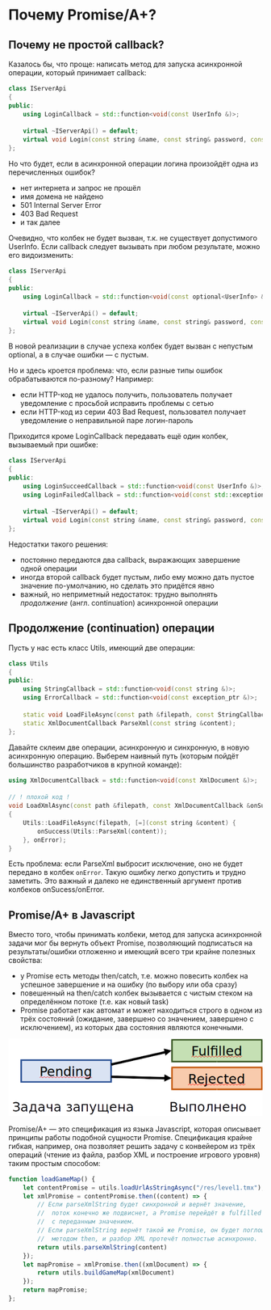 # Почему Promise/A+?

## Почему не простой callback?

Казалось бы, что проще: написать метод для запуска асинхронной операции, который принимает callback:

```cpp
class IServerApi
{
public:
    using LoginCallback = std::function<void(const UserInfo &)>;

    virtual ~IServerApi() = default;
    virtual void Login(const string &name, const string& password, const LoginCallback &callback) = 0;
};
```

Но что будет, если в асинхронной операции логина произойдёт одна из перечисленных ошибок?

- нет интернета и запрос не прошёл
- имя домена не найдено
- 501 Internal Server Error
- 403 Bad Request
- и так далее

Очевидно, что колбек не будет вызван, т.к. не существует допустимого UserInfo. Если callback следует вызывать при любом результате, можно его видоизменить:

```cpp
class IServerApi
{
public:
    using LoginCallback = std::function<void(const optional<UserInfo> &)>;

    virtual ~IServerApi() = default;
    virtual void Login(const string &name, const string& password, const LoginCallback &callback) = 0;
};
```

В новой реализации в случае успеха колбек будет вызван с непустым optional, а в случае ошибки &mdash; с пустым.

Но и здесь кроется проблема: что, если разные типы ошибок обрабатываются по-разному? Например:

- если HTTP-код не удалось получить, пользователь получает уведомление с просьбой исправить проблемы с сетью
- если HTTP-код из серии 403 Bad Request, пользовател получает уведомление о неправильной паре логин-пароль

Приходится кроме LoginCallback передавать ещё один колбек, вызываемый при ошибке:

```cpp
class IServerApi
{
public:
    using LoginSucceedCallback = std::function<void(const UserInfo &)>;
    using LoginFailedCallback = std::function<void(const std::exception_ptr &)>;

    virtual ~IServerApi() = default;
    virtual void Login(const string &name, const string& password, const LoginSucceedCallback &onSuccess, const LoginFailedCallback &onFailed) = 0;
};
```

Недостатки такого решения:

- постоянно передаются два callback, выражающих завершение одной операции
- иногда второй callback будет пустым, либо ему можно дать пустое значение по-умолчанию, но сделать это придётся явно
- важный, но неприметный недостаток: трудно выполнять *продолжение* (англ. continuation) асинхронной операции

## Продолжение (continuation) операции

Пусть у нас есть класс Utils, имеющий две операции:

```cpp
class Utils
{
public:
    using StringCallback = std::function<void(const string &)>;
    using ErrorCallback = std::function<void(const exception_ptr &)>;

    static void LoadFileAsync(const path &filepath, const StringCallback &onSuccess, const ErrorCallback &onError);
    static XmlDocumentCallback ParseXml(const string &content);
};
```

Давайте склеим две операции, асинхронную и синхронную, в новую асинхронную операцию. Выберем наивный путь (которым пойдёт большинство разработчиков в крупной команде):

```cpp
using XmlDocumentCallback = std::function<void(const XmlDocument &)>;

// ! плохой код !
void LoadXmlAsync(const path &filepath, const XmlDocumentCallback &onSuccess, const ErrorCallback &onError)
{
    Utils::LoadFileAsync(filepath, [=](const string &content) {
        onSuccess(Utils::ParseXml(content));
    }, onError);
}
```

Есть проблема: если ParseXml выбросит исключение, оно не будет передано в колбек `onError`. Такую ошибку легко допустить и трудно заметить. Это важный и далеко не единственный аргумент против колбеков onSucess/onError.

## Promise/A+ в Javascript

Вместо того, чтобы принимать колбеки, метод для запуска асинхронной задачи мог бы вернуть объект Promise, позволяющий подписаться на результаты/ошибки отложенно и имеющий всего три крайне полезных свойства:

- у Promise есть методы then/catch, т.е. можно повесить колбек на успешное завершение и на ошибку (по выбору или оба сразу)
- повешенный на then/catch колбек вызывается с чистым стеком на определённом потоке (т.е. как новый task)
- Promise работает как автомат и может находиться строго в одном из трёх состояний (ожидание, завершено со значением, завершено с исключением), из которых два состояния являются конечными.

![Иллюстрация](img/promise-states.png)

Promise/A+ &mdash; это спецификация из языка Javascript, которая описывает принципы работы подобной сущности Promise. Спецификация крайне гибкая, например, она позволяет решить задачу с конвейером из трёх операций (чтение из файла, разбор XML и построение игрового уровня) таким простым способом:

```js
function loadGameMap() {
    let contentPromise = utils.loadUrlAsStringAsync("/res/level1.tmx");
    let xmlPromise = contentPromise.then((content) => {
        // Если parseXmlString будет синхронной и вернёт значение,
        //  поток конечно же подвиснет, а Promise перейдёт в fulfilled state
        //  с переданным значением.
        // Если parseXmlString вернёт такой же Promise, он будет поглощён
        //  методом then, и разбор XML протечёт полностью асинхронно.
        return utils.parseXmlString(content)
    });
    let mapPromise = xmlPromise.then((xmlDocument) => {
        return utils.buildGameMap(xmlDocument)
    });
    return mapPromise;
};
```
